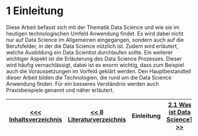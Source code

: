 # 1 Einleitung

Diese Arbeit befasst sich mit der Thematik Data Science und wie sie im heutigen technologischen Umfeld Anwendung findet. Es wird dabei nicht nur auf Data Science im Allgemeinen eingegangen, sondern auch auf die Berufsfelder, in der die Data Science nützlich ist. Zudem wird erläutert, welche Ausbildung ein Data Scientist durchlaufen sollte.
Ein weiterer wichtiger Aspekt ist die Erläuterung des Data Science Prozesses. Dieser wird häufig vernachlässigt, dabei ist es enorm wichtig, dass zum Beispiel auch die Voraussetzungen im Vorfeld geklärt werden. 
Den Hauptbestandteil dieser Arbeit bilden die Technologien, die rund um die Data Science Anwendung finden. Für ein besseres Verständnis werden auch Praxisbeispiele genannt und näher erläutert. 

| [&lt;&lt;&lt; Inhaltsverzeichnis](../README.md) | [&lt;&lt; 8 Literaturverzeichnis](../Literaturverzeichnis.md)  | Einleitung | [2.1 Was ist Data Science? &gt;&gt;](./01_Was_ist_Data_Science.md) |
|------------------------------------------------|---------------------------------------------------------------------------------|-------------|-----------------------------------------------------------------|


